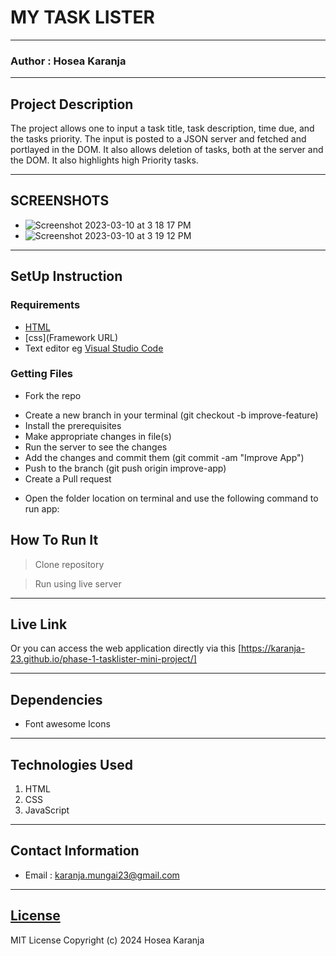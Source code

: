 # MY TASK LISTER
*****
### Author : Hosea Karanja
****
## Project Description
The project allows one to input a task title, task description, time due, and the tasks priority. The input is posted to a JSON server and fetched and portlayed in the DOM. It also allows deletion of tasks, both at the server and the DOM. It also highlights high Priority tasks.
******

## SCREENSHOTS
- ![Screenshot 2023-03-10 at 3 18 17 PM](a9ecad49-ac5d-4011-89f4-b42bf3f21b6d.png?jwt=eyJhbGciOiJIUzI1NiIsInR5cCI6IkpXVCJ9.eyJpc3MiOiJnaXRodWIuY29tIiwiYXVkIjoicmF3LmdpdGh1YnVzZXJjb250ZW50LmNvbSIsImtleSI6ImtleTUiLCJleHAiOjE3MjgyMzgxMzQsIm5iZiI6MTcyODIzNzgzNCwicGF0aCI6Ii8xNDc1MjU3MjIvMzczOTY5MjMxLWE5ZWNhZDQ5LWFjNWQtNDAxMS04OWY0LWI0MmJmM2YyMWI2ZC5wbmc_WC1BbXotQWxnb3JpdGhtPUFXUzQtSE1BQy1TSEEyNTYmWC1BbXotQ3JlZGVudGlhbD1BS0lBVkNPRFlMU0E1M1BRSzRaQSUyRjIwMjQxMDA2JTJGdXMtZWFzdC0xJTJGczMlMkZhd3M0X3JlcXVlc3QmWC1BbXotRGF0ZT0yMDI0MTAwNlQxODAzNTRaJlgtQW16LUV4cGlyZXM9MzAwJlgtQW16LVNpZ25hdHVyZT1iNjc0YjFkY2ZkMGJkMjM3Y2JkN2I0YzM2M2M5N2FhYWY5NzlhYzhlZjQ1OTZjOTE3ZjJlYTYwMTc2NDBmYWYxJlgtQW16LVNpZ25lZEhlYWRlcnM9aG9zdCJ9.W7UADFgdQuRK0GR8zWxsurAxCSIJwWcwt9BGwwlr6o4)
- ![Screenshot 2023-03-10 at 3 19 12 PM](https://private-user-images.githubusercontent.com/147525722/373969312-0899c0db-04d6-4360-8432-55ee8ee7160a.png?jwt=eyJhbGciOiJIUzI1NiIsInR5cCI6IkpXVCJ9.eyJpc3MiOiJnaXRodWIuY29tIiwiYXVkIjoicmF3LmdpdGh1YnVzZXJjb250ZW50LmNvbSIsImtleSI6ImtleTUiLCJleHAiOjE3MjgyMzgxOTYsIm5iZiI6MTcyODIzNzg5NiwicGF0aCI6Ii8xNDc1MjU3MjIvMzczOTY5MzEyLTA4OTljMGRiLTA0ZDYtNDM2MC04NDMyLTU1ZWU4ZWU3MTYwYS5wbmc_WC1BbXotQWxnb3JpdGhtPUFXUzQtSE1BQy1TSEEyNTYmWC1BbXotQ3JlZGVudGlhbD1BS0lBVkNPRFlMU0E1M1BRSzRaQSUyRjIwMjQxMDA2JTJGdXMtZWFzdC0xJTJGczMlMkZhd3M0X3JlcXVlc3QmWC1BbXotRGF0ZT0yMDI0MTAwNlQxODA0NTZaJlgtQW16LUV4cGlyZXM9MzAwJlgtQW16LVNpZ25hdHVyZT0zN2NkYzk3NzhhN2JmMTdiMWJjZTdjZWRjMWRlNTk4MzNlOGJiZDBiZTAxMWY5NzFhYWM1NzBiZTYwOWViY2YxJlgtQW16LVNpZ25lZEhlYWRlcnM9aG9zdCJ9.S-zg9zGgMU6A1eiQQkRkFMVfGTz3n8SbBIYQN07PcmY)



********
## SetUp Instruction
### Requirements
* [HTML](html.com)
* [css](Framework URL)
* Text editor eg [Visual Studio Code](https://code.visualstudio.com/download)


### Getting Files
* Fork the repo
- Create a new branch in your terminal (git checkout -b improve-feature)
- Install the prerequisites
- Make appropriate changes in file(s)
- Run the server to see the changes
- Add the changes and commit them (git commit -am "Improve App")
- Push to the branch (git push origin improve-app)
- Create a Pull request
* Open the folder location on terminal and use the following command to run app:

## How To Run It
>  Clone repository

> Run using live server
*****
## Live Link
Or you can access the web application directly via this [https://karanja-23.github.io/phase-1-tasklister-mini-project/]
*****
## Dependencies

- Font awesome Icons

*****
## Technologies Used
1. HTML
2. CSS
3. JavaScript
*****
## Contact Information
* Email : karanja.mungai23@gmail.com
*****
## [License](LICENSE)
MIT License
Copyright (c) 2024 Hosea Karanja